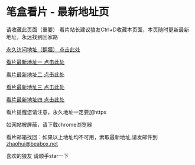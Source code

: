 # 笔盒看片 - 最新地址页

请收藏此页面（重要）
看片站长建议狼友Ctrl+D收藏本页面，本页随时更新最新地址，永远找到回家路

[永久访问地址（翻牆） 点击此处](https://beabox.net/)

[看片最新地址一 点击此处](https://sr9ydfzrmajy.shop)

[看片最新地址二 点击此处](https://jo8lj3c79nvy.shop)

[看片最新地址三 点击此处](https://oyq3r3vr3zl.shop)

[看片最新地址四 点击此处](https://oyq3r3vr3zl.shop)

看片提醒您请注意，永久地址一定要加https

如网站被屏蔽，请下载chrome浏览器

看片邮箱找回：如果以上地址均不可用，索取最新地址,请发邮件到 zhaohui@beabox.net

喜欢的狼友 请顺手star一下